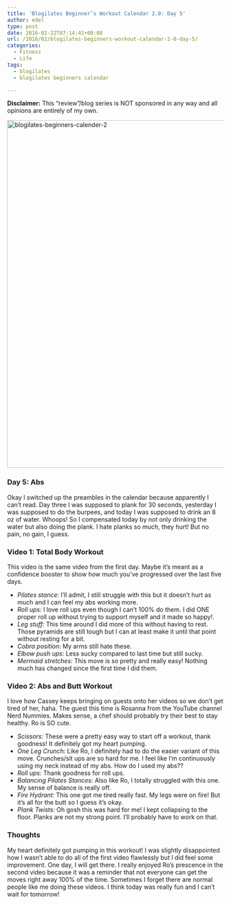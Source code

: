 ```yaml
---
title: 'Blogilates Beginner’s Workout Calendar 2.0: Day 5'
author: edel
type: post
date: 2016-02-22T07:14:41+00:00
url: /2016/02/blogilates-beginners-workout-calendar-2-0-day-5/
categories:
  - Fitness
  - Life
tags:
  - blogilates
  - blogilates beginners calendar

---
```

**Disclaimer:** This &#8220;review&#8221;/blog series is NOT sponsored in any way and all opinions are entirely of my own.

<a href="http://scattered.me/wp-content/uploads/2016/02/blogilates-beginners-calender-2.png" rel="attachment wp-att-11076"><img src="http://scattered.me/wp-content/uploads/2016/02/blogilates-beginners-calender-2-1024x806.png" alt="blogilates-beginners-calender-2" width="1024" height="806" class="alignnone size-large wp-image-11076" srcset="http://erzadel.net/blog/wp-content/uploads/2016/02/blogilates-beginners-calender-2-1024x806.png 1024w, http://erzadel.net/blog/wp-content/uploads/2016/02/blogilates-beginners-calender-2-300x236.png 300w, http://erzadel.net/blog/wp-content/uploads/2016/02/blogilates-beginners-calender-2-768x604.png 768w" sizes="(max-width: 1024px) 100vw, 1024px" /></a>

### Day 5: Abs

Okay I switched up the preambles in the calendar because apparently I can&#8217;t read. Day three I was supposed to plank for 30 seconds, yesterday I was supposed to do the burpees, and today I was supposed to drink an 8 oz of water. Whoops! So I compensated today by not only drinking the water but also doing the plank. I hate planks so much, they hurt! But no pain, no gain, I guess.

### Video 1: Total Body Workout

This video is the same video from the first day. Maybe it&#8217;s meant as a confidence booster to show how much you&#8217;ve progressed over the last five days.

<div class="flex-video">
</div>

  * _Pilates stance:_ I&#8217;ll admit, I still struggle with this but it doesn&#8217;t hurt as much and I can feel my abs working more.
  * _Roll ups:_ I love roll ups even though I can&#8217;t 100% do them. I did ONE proper roll up without trying to support myself and it made so happy!.
  * _Leg stuff:_ This time around I did more of this without having to rest. Those pyramids are still tough but I can at least make it until that point without resting for a bit.
  * _Cobra position:_ My arms still hate these.
  * _Elbow push ups:_ Less sucky compared to last time but still sucky.
  * _Mermaid stretches:_ This move is so pretty and really easy! Nothing much has changed since the first time I did them.

### Video 2: Abs and Butt Workout

I love how Cassey keeps bringing on guests onto her videos so we don&#8217;t get tired of her, haha. The guest this time is Rosanna from the YouTube channel Nerd Nummies. Makes sense, a chef should probably try their best to stay healthy. Ro is SO cute.

<div class="flex-video">
</div>

  * _Scissors:_ These were a pretty easy way to start off a workout, thank goodness! It definitely got my heart pumping.
  * _One Leg Crunch:_ Like Ro, I definitely had to do the easier variant of this move. Crunches/sit ups are so hard for me. I feel like I&#8217;m continuously using my neck instead of my abs. How do I used my abs??
  * _Roll ups:_ Thank goodness for roll ups.
  * _Balancing Pilates Stances:_ Also like Ro, I totally struggled with this one. My sense of balance is really off.
  * _Fire Hydrant:_ This one got me tired really fast. My legs were on fire! But it&#8217;s all for the butt so I guess it&#8217;s okay.
  * _Plank Twists:_ Oh gosh this was hard for me! I kept collapsing to the floor. Planks are not my strong point. I&#8217;ll probably have to work on that.

### Thoughts

My heart definitely got pumping in this workout! I was slightly disappointed how I wasn&#8217;t able to do all of the first video flawlessly but I did feel some improvement. One day, I will get there. I really enjoyed Ro&#8217;s prescence in the second video because it was a reminder that not everyone can get the moves right away 100% of the time. Sometimes I forget there are normal people like me doing these videos. I think today was really fun and I can&#8217;t wait for tomorrow!

<ol class="footnote">
</ol>